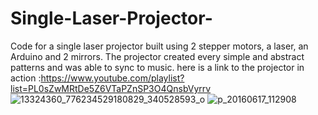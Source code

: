 # Single-Laser-Projector-
Code for a single laser projector built using 2 stepper motors, a laser, an Arduino and 2 mirrors. The projector created every simple and abstract patterns and was able to sync to music.
here is a link to the projector in action :https://www.youtube.com/playlist?list=PL0sZwMRtDe5Z6VTaPZnSP3O4QnsbVyrrv
![13324360_776234529180829_340528593_o](https://cloud.githubusercontent.com/assets/13697280/21629286/f0c9058c-d1f4-11e6-894f-4ea3993bad0d.jpg)
![p_20160617_112908](https://cloud.githubusercontent.com/assets/13697280/21629320/3876e854-d1f5-11e6-91b5-8778626e3800.jpg)
